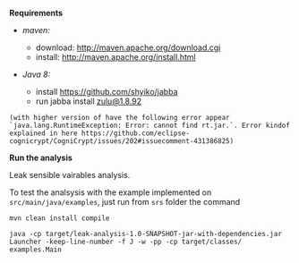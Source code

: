 **Requirements**
- *maven:*
  - download: http://maven.apache.org/download.cgi
  - install: http://maven.apache.org/install.html

- *Java 8:*
  - install https://github.com/shyiko/jabba
  - run jabba install zulu@1.8.92

```(with higher version of have the following error appear `java.lang.RuntimeException: Error: cannot find rt.jar.`. Error kindof explained in here https://github.com/eclipse-cognicrypt/CogniCrypt/issues/202#issuecomment-431386825)```

**Run the analysis**

Leak sensible vairables analysis.

To test the analsysis with the example implemented on `src/main/java/examples`, just run from `srs` folder the command

```
mvn clean install compile

java -cp target/leak-analysis-1.0-SNAPSHOT-jar-with-dependencies.jar  Launcher -keep-line-number -f J -w -pp -cp target/classes/ examples.Main
```
